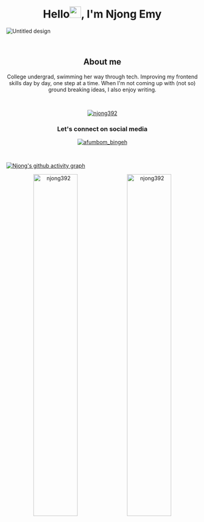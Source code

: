 

<h1 align="center"> Hello<img src="https://raw.githubusercontent.com/MartinHeinz/MartinHeinz/master/wave.gif" width="30px">, I'm Njong Emy </h1>

![Untitled design](https://user-images.githubusercontent.com/81039882/150524951-0d62f04b-772e-47ac-b918-e1daae80eddc.gif)


<br>

<h2 align="center">About me</h2>
<p align="center">College undergrad, swimming her way through tech. Improving my frontend skills day by day, one step at a time. When I'm not coming up with (not so)
ground breaking ideas, I also enjoy writing.</p>

<br>
<p align="center"> <a href="https://github.com/ryo-ma/github-profile-trophy"><img src="https://github-profile-trophy.vercel.app/?username=njong392&theme=onedark" alt="njong392" /></a> </p>

<h3 align="center">Let's connect on social media</h3>

<p align="center">
  <a href="https://twitter.com/afumbom_bingeh" target="blank"><img src="https://img.shields.io/twitter/follow/afumbom_bingeh?logo=twitter&style=for-the-badge" alt="afumbom_bingeh" /></a>
  </p>
  
  <br>

[![Njong's github activity graph](https://activity-graph.herokuapp.com/graph?username=Njong392&theme=react-dark)](https://github.com/Njong392/github-readme-activity-graph)


<p align="center">
  <img width="48%" src="https://github-readme-stats.vercel.app/api?username=njong392&show_icons=true&theme=tokyonight" alt="njong392" />

<img width="48%" src="https://github-readme-streak-stats.herokuapp.com/?user=njong392&show_icons=true&theme=tokyonight" alt="njong392" />
  
  </p>
  <!--START_SECTION:activity-->

<!--END_SECTION:activity-->

<!---
Njong392/Njong392 is a ✨ special ✨ repository because its `README.md` (this file) appears on your GitHub profile.
You can click the Preview link to take a look at your changes.
--->
